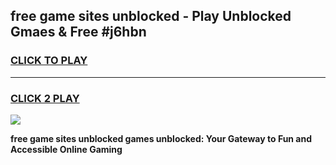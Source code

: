 
## free game sites unblocked - Play Unblocked Gmaes & Free #j6hbn
<h3>
<a href="https://news.freeplayer.one?title=free_game_sites_unblocked&ref=03M">CLICK TO PLAY</a></h3>
<hr>

<h3>
<a href="https://news.freeplayer.one?title=free_game_sites_unblocked&ref=03M">CLICK 2 PLAY</a>
  
</h3>

<a href="https://news.freeplayer.one?title=free_game_sites_unblocked&ref=03M"><img src="https://clearcache.store/games.png"></a>


**free game sites unblocked games unblocked: Your Gateway to Fun and Accessible Online Gaming**

